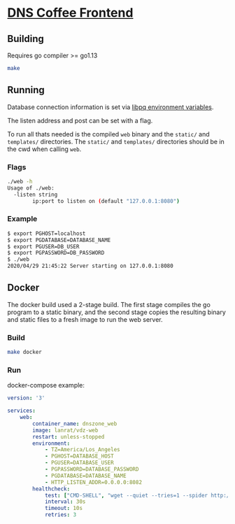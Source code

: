 # [DNS Coffee Frontend](https://dns.coffee)

## Building

Requires go compiler >= go1.13

```sh
make
```

## Running

Database connection information is set via [libpq environment variables](https://www.postgresql.org/docs/current/libpq-envars.html).

The listen address and post can be set with a flag.

To run all thats needed is the compiled `web` binary and the `static/` and `templates/` directories. The `static/` and `templates/` directories should be in the cwd when calling `web`.

### Flags

```sh
./web -h
Usage of ./web:
  -listen string
        ip:port to listen on (default "127.0.0.1:8080")
```

### Example

```sh
$ export PGHOST=localhost
$ export PGDATABASE=DATABASE_NAME
$ export PGUSER=DB_USER
$ export PGPASSWORD=DB_PASSWORD
$ ./web
2020/04/29 21:45:22 Server starting on 127.0.0.1:8080
```

## Docker

The docker build used a 2-stage build. The first stage compiles the go program to a static binary, and the second stage copies the resulting binary and static files to a fresh image to run the web server.

### Build

```sh
make docker
```

### Run

docker-compose example:

```yaml
version: '3'

services:
    web:
        container_name: dnszone_web
        image: lanrat/vdz-web
        restart: unless-stopped
        environment:
            - TZ=America/Los_Angeles
            - PGHOST=DATABASE_HOST
            - PGUSER=DATABASE_USER
            - PGPASSWORD=DATABASE_PASSWORD
            - PGDATABASE=DATABASE_NAME
            - HTTP_LISTEN_ADDR=0.0.0.0:8082
        healthcheck:
            test: ["CMD-SHELL", "wget --quiet --tries=1 --spider http://localhost:8082/ || exit 1"]
            interval: 30s
            timeout: 10s
            retries: 3
```
